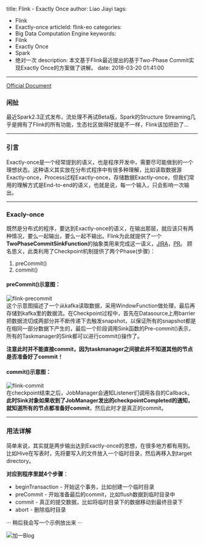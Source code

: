 title: Flink - Exactly Once
author: Liao Jiayi
tags:
  - Flink
  - Exactly-once
articleId: flink-eo
categories:
  - Big Data Computation Engine
keywords:
  - Flink
  - Exactly Once
  - Spark
  - 绝对一次
description: 本文基于Flink最近提出的基于Two-Phase Commit实现Exactly Once的方案做了讲解。
date: 2018-03-20 01:41:00
---
[Official Document](https://flink.apache.org/features/2018/03/01/end-to-end-exactly-once-apache-flink.html)
### 闲扯
最近Spark2.3正式发布，流处理不再试Beta版，Spark的Structure Streaming几乎是拥有了Flink的所有功能，生态社区做得好就是不一样，Flink该加把劲了...
***
### 引言
Exactly-once是一个经常提到的语义，也是程序开发中，需要尽可能做到的一个理想状态。这种语义其实放在分布式程序中有很多种理解，比如读取数据源Exactly-once，Process过程Exactly-once，存储数据Exactly-once，但我们常用的理解方式是End-to-end的语义，也就是说，每一个输入，只会影响一次输出。
***
### Exacly-once
既然是分布式的程序，要达到Exactly-once的语义，在输出那层，就应该只有两种情况，要么一起输出，要么一起不输出。Flink为此就提供了一个**TwoPhaseCommitSinkFunction**的抽象类用来完成这一语义，[JIRA](https://issues.apache.org/jira/browse/FLINK-7210)，[PR](https://github.com/apache/flink/pull/4368)。
顾名思义，此类利用了Checkpoint机制提供了两个Phase(步骤)：

1. preCommit()
2. commit()

#### preCommit()示意图：    
![flink-precommit][1]  
这个示意图描述了一个从kafka读取数据，采用WindowFunction做处理，最后再存储到kafka里的数据流。在Checkpoint过程中，首先在Datasource上用barrier把数据流切成两部分并不断传递下去触发snapshot，以保证所有的snapshot都是在相同一部分数据下产生的，最后一个阶段调用Sink函数的Pre-commit()表示，所有的Taskmanager的Sink都可以进行commit()操作了。

**注意此时并不能直接commit，因为taskmanager之间彼此并不知道其他的节点是否准备好了commit！**

#### commit()示意图：   
![flink-commit][2]  
在checkpoint结束之后，JobManager会通知Listener们调用各自的Callback，**此时Sink对象如果收到了JobManager发出的checkpointCompleted的通知，就知道所有的节点都准备好commit**，然后此时才是真正的commit。

*** 
### 用法详解
简单来说，其实就是两步输出达到Exactly-once的思想，在很多地方都有用到。比如Hive在写表时，先将要写入的文件放入一个临时目录，然后再移入到target directory。

**对应到程序里就4个步骤**：
* beginTransaction - 开始这个事务，比如创建一个临时目录
* preCommit - 开始准备最后的commit，比如flush数据到临时目录中
* commit - 真正的提交数据，比如将临时目录下的数据移动到最终目录下
* abort - 删除临时目录

···
稍后我会写一个示例放出来
···



![加一Blog][3]

  [3]: http://www.liaojiayi.com/assets/jiayi_end_qr.png


[1]: http://liaojiayi.com/assets/flink-2.png
[2]: http://liaojiayi.com/assets/flink-3.png